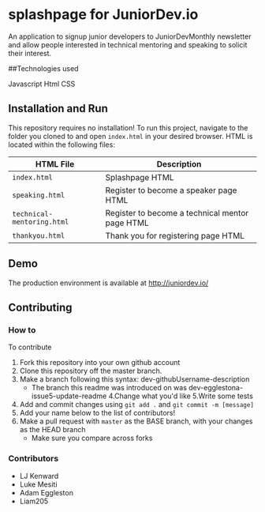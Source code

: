 
# splashpage for JuniorDev.io
An application to signup junior developers to JuniorDevMonthly newsletter
and allow people interested in technical mentoring and speaking to solicit their interest.

##Technologies used

Javascript
Html
CSS

## Installation and Run

This repository requires no installation! To run this project, navigate to the folder you cloned to and open ```index.html``` in your desired browser.
HTML is located within the following files:

HTML File | Description
--------- | -----------
 ```index.html``` | Splashpage HTML
 ```speaking.html``` | Register to become a speaker page HTML
 ```technical-mentoring.html``` | Register to become a technical mentor page HTML
 ```thankyou.html``` | Thank you for registering page HTML
 

## Demo

The production environment is available at http://juniordev.io/

## Contributing

### How to

To contribute
1. Fork this repository into your own github account
2. Clone this repository off the master branch.
3. Make a branch following this syntax: dev-githubUsername-description
    * The branch this readme was introduced on was dev-egglestona-issue5-update-readme
4.Change what you'd like
5.Write some tests
6. Add and commit changes using ```git add .``` and ```git commit -m [message]```
7. Add your name below to the list of contributors!
8. Make a pull request with ```master``` as the BASE branch, with your changes as the HEAD branch
    * Make sure you compare across forks

 


### Contributors

* LJ Kenward
* Luke Mesiti
* Adam Eggleston
* Liam205